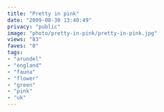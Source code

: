 ```yaml
---
title: "Pretty in pink"
date: "2009-08-30 13:40:49"
privacy: "public"
image: "photo/pretty-in-pink/pretty-in-pink.jpg"
views: "83"
faves: "0"
tags:
- "arundel"
- "england"
- "fauna"
- "flower"
- "green"
- "pink"
- "uk"
---
```

<a href="/photos/2009/08/30/pretty-in-pink" rel="nofollow"></a>
